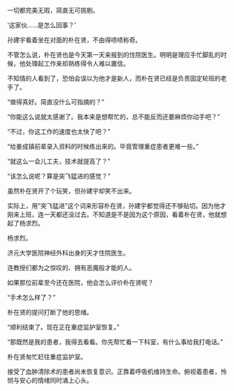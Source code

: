 一切都完美无瑕，简直无可挑剔。

‘这家伙……是怎么回事？’

孙建宇看着坐在对面的朴在贤，不由得啧啧称奇。

不管怎么说，朴在贤也是今天第一天来报到的住院医生。明明是理应手忙脚乱的时候，他处理起工作来却熟练得令人难以置信。

不知情的人看到了，恐怕会误以为他才是新人，而朴在贤已经是负责固定轮班的老手了。

“做得真好。简直没什么可指摘的？”

“你能这么说就太感谢了。我本来是想帮忙的，总不能反而还要麻烦你动手吧？”

“不过，你这工作的速度也太快了吧？”

“给姜成镇前辈录入资料的时候练出来的。毕竟管理重症患者更难一些。”

“就这么一会儿工夫，技术就提高了？”

“该怎么说呢？算是突飞猛进的感觉？”

虽然朴在贤开了个玩笑，但孙建宇却笑不出来。

实际上，用“突飞猛进”这个词来形容朴在贤，孙建宇都觉得还不够贴切。因为他才刚来上班，连一天都还没过去。不知道是不是因为这个原因，看着朴在贤，他就想起了杨求烈。

杨求烈。

济元大学医院神经外科出身的天才住院医生。

连教授们都为之惊叹的、拥有恶魔般才能的人。

如果那位前辈至今还在医院，他会怎么评价朴在贤呢？

“手术怎么样了？”

朴在贤的提问打断了他的思绪。

“顺利结束了。现在正在重症监护室恢复。”

“那既然是我的患者，我得去看看。你先帮忙看一下科室，有什么事给我打电话。”

朴在贤匆忙赶往重症监护室。

接受了血肿清除术的患者尚未恢复意识。正靠着呼吸机维持生命。俯视着患者，怜悯与安心的情绪同时涌上心头。